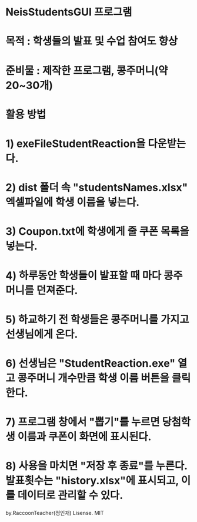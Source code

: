 # NeisStudentsGUI 프로그램
# 목적 : 학생들의 발표 및 수업 참여도 향상
# 준비물 : 제작한 프로그램, 콩주머니(약 20~30개)
# 활용 방법
#     1) exeFileStudentReaction을 다운받는다.
#     2) dist 폴더 속 "studentsNames.xlsx" 엑셀파일에 학생 이름을 넣는다.
#     3) Coupon.txt에 학생에게 줄 쿠폰 목록을 넣는다.
#     4) 하루동안 학생들이 발표할 때 마다 콩주머니를 던져준다.
#     5) 하교하기 전 학생들은 콩주머니를 가지고 선생님에게 온다.
#     6) 선생님은 "StudentReaction.exe" 열고 콩주머니 개수만큼 학생 이름 버튼을 클릭한다.
#     7) 프로그램 창에서 "뽑기"를 누르면 당첨학생 이름과 쿠폰이 화면에 표시된다.
#     8) 사용을 마치면 "저장 후 종료"를 누른다. 발표횟수는 "history.xlsx"에 표시되고, 이를 데이터로 관리할 수 있다.

by.RaccoonTeacher(정인재)
Lisense. MIT
